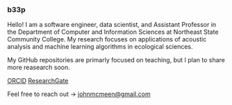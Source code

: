 ### b33p
Hello! I am a software engineer, data scientist, and Assistant Professor in the Department of Computer and Information Sciences at Northeast State Community College. My research focuses on applications of acoustic analysis and machine learning algorithms in ecological sciences.

My GitHub repositories are primarly focused on teaching, but I plan to share more reasearch soon.

[ORCID](https://orcid.org/0009-0003-8141-567X)
[ResearchGate](https://www.researchgate.net/profile/John_Mcmeen)

Feel free to reach out -> johnmcmeen@gmail.com
